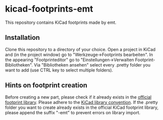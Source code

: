 kicad-footprints-emt
===================

This repository contains KiCad footprints made by emt.

Installation
------------
Clone this repository to a directory of your choice.
Open a project in KiCad and (in the project window) go to "Werkzeuge->Footprints bearbeiten".
In the appearing "Footprinteditor" go to "Einstellungen->Verwalten Footprint-Bibliotheken".
Via "Bibliotheken ansehen" select every .pretty folder you want to add (use CTRL key to select multiple folders).

Hints on footprint creation
---------------------------
Before creating a new part, please check if it already exists in the [official footprint library](https://github.com/KiCad/kicad-footprints).
Please adhere to the [KiCad library convention](http://kicad-pcb.org/libraries/klc/).
If the .pretty folder you want to create already exists in the official KiCad footprint library, please append the suffix "-emt" to prevent errors on library import.

